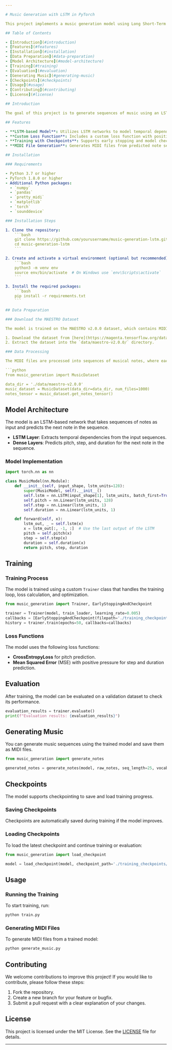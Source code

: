 ```yaml
---

# Music Generation with LSTM in PyTorch

This project implements a music generation model using Long Short-Term Memory (LSTM) networks in PyTorch. The model is trained on MIDI data from the MAESTRO dataset to predict sequences of musical notes, including pitch, step, and duration.

## Table of Contents

- [Introduction](#introduction)
- [Features](#features)
- [Installation](#installation)
- [Data Preparation](#data-preparation)
- [Model Architecture](#model-architecture)
- [Training](#training)
- [Evaluation](#evaluation)
- [Generating Music](#generating-music)
- [Checkpoints](#checkpoints)
- [Usage](#usage)
- [Contributing](#contributing)
- [License](#license)

## Introduction

The goal of this project is to generate sequences of music using an LSTM-based model. The model is trained on sequences of musical notes and learns to predict the next note in a sequence, enabling it to generate coherent musical pieces.

## Features

- **LSTM-based Model**: Utilizes LSTM networks to model temporal dependencies in music sequences.
- **Custom Loss Function**: Includes a custom loss function with positive pressure to ensure stable training.
- **Training with Checkpoints**: Supports early stopping and model checkpointing during training.
- **MIDI File Generation**: Generates MIDI files from predicted note sequences.

## Installation

### Requirements

- Python 3.7 or higher
- PyTorch 1.8.0 or higher
- Additional Python packages:
  - `numpy`
  - `pandas`
  - `pretty_midi`
  - `matplotlib`
  - `torch`
  - `sounddevice`

### Installation Steps

1. Clone the repository:
    ```bash
    git clone https://github.com/yourusername/music-generation-lstm.git
    cd music-generation-lstm
    ```

2. Create and activate a virtual environment (optional but recommended):
    ```bash
    python3 -m venv env
    source env/bin/activate  # On Windows use `env\Scripts\activate`
    ```

3. Install the required packages:
    ```bash
    pip install -r requirements.txt
    ```

## Data Preparation

### Download the MAESTRO Dataset

The model is trained on the MAESTRO v2.0.0 dataset, which contains MIDI files for classical piano performances.

1. Download the dataset from [here](https://magenta.tensorflow.org/datasets/maestro).
2. Extract the dataset into the `data/maestro-v2.0.0/` directory.

### Data Processing

The MIDI files are processed into sequences of musical notes, where each note is represented by pitch, step, and duration. These sequences are then converted into PyTorch tensors for training.

```python
from music_generation import MusicDataset

data_dir = './data/maestro-v2.0.0'
music_dataset = MusicDataset(data_dir=data_dir, num_files=1000)
notes_tensor = music_dataset.get_notes_tensor()
```

## Model Architecture

The model is an LSTM-based network that takes sequences of notes as input and predicts the next note in the sequence.

- **LSTM Layer**: Extracts temporal dependencies from the input sequences.
- **Dense Layers**: Predicts pitch, step, and duration for the next note in the sequence.

### Model Implementation

```python
import torch.nn as nn

class MusicModel(nn.Module):
    def __init__(self, input_shape, lstm_units=128):
        super(MusicModel, self).__init__()
        self.lstm = nn.LSTM(input_shape[1], lstm_units, batch_first=True)
        self.pitch = nn.Linear(lstm_units, 128)
        self.step = nn.Linear(lstm_units, 1)
        self.duration = nn.Linear(lstm_units, 1)

    def forward(self, x):
        lstm_out, _ = self.lstm(x)
        x = lstm_out[:, -1, :]  # Use the last output of the LSTM
        pitch = self.pitch(x)
        step = self.step(x)
        duration = self.duration(x)
        return pitch, step, duration
```

## Training

### Training Process

The model is trained using a custom `Trainer` class that handles the training loop, loss calculation, and optimization.

```python
from music_generation import Trainer, EarlyStoppingAndCheckpoint

trainer = Trainer(model, train_loader, learning_rate=0.005)
callbacks = [EarlyStoppingAndCheckpoint(filepath='./training_checkpoints/model_checkpoint.pth')]
history = trainer.train(epochs=50, callbacks=callbacks)
```

### Loss Functions

The model uses the following loss functions:
- **CrossEntropyLoss** for pitch prediction.
- **Mean Squared Error** (MSE) with positive pressure for step and duration prediction.

## Evaluation

After training, the model can be evaluated on a validation dataset to check its performance.

```python
evaluation_results = trainer.evaluate()
print(f"Evaluation results: {evaluation_results}")
```

## Generating Music

You can generate music sequences using the trained model and save them as MIDI files.

```python
from music_generation import generate_notes

generated_notes = generate_notes(model, raw_notes, seq_length=25, vocab_size=128, instrument_name='Acoustic Grand Piano')
```

## Checkpoints

The model supports checkpointing to save and load training progress.

### Saving Checkpoints

Checkpoints are automatically saved during training if the model improves.

### Loading Checkpoints

To load the latest checkpoint and continue training or evaluation:

```python
from music_generation import load_checkpoint

model = load_checkpoint(model, checkpoint_path='./training_checkpoints/model_checkpoint.pth')
```

## Usage

### Running the Training

To start training, run:

```bash
python train.py
```

### Generating MIDI Files

To generate MIDI files from a trained model:

```bash
python generate_music.py
```

## Contributing

We welcome contributions to improve this project! If you would like to contribute, please follow these steps:

1. Fork the repository.
2. Create a new branch for your feature or bugfix.
3. Submit a pull request with a clear explanation of your changes.

## License

This project is licensed under the MIT License. See the [LICENSE](LICENSE) file for details.

---
```


